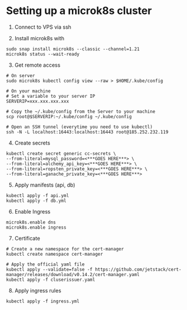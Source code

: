 # Setting up a microk8s cluster

1. Connect to VPS via ssh 

2. Install microk8s with
```
sudo snap install microk8s --classic --channel=1.21
microk8s status --wait-ready
```

3. Get remote access
```
# On server
sudo microk8s kubectl config view --raw > $HOME/.kube/config

# On your machine
# Set a variable to your server IP
SERVERIP=xxx.xxx.xxx.xxx

# Copy the ~/.kube/config from the Server to your machine
scp root@$SERVERIP:~/.kube/config ~/.kube/config

# Open an SSH tunnel (everytime you need to use kubectl)
ssh -N -L localhost:16443:localhost:16443 root@185.252.232.119
```

4. Create secrets
```
kubectl create secret generic cc-secrets \
--from-literal=mysql_password=<***GOES HERE***> \
--from-literal=alchemy_api_key=<***GOES HERE***> \
--from-literal=ropsten_private_key=<***GOES HERE***> \
--from-literal=ganache_private_key=<***GOES HERE***> 
```

5. Apply manifests (api, db)
```
kubectl apply -f api.yml
kubectl apply -f db.yml
```

6. Enable Ingress
```
microk8s.enable dns
microk8s.enable ingress
```

7. Certificate
```
# Create a new namespace for the cert-manager
kubectl create namespace cert-manager

# Apply the official yaml file
kubectl apply --validate=false -f https://github.com/jetstack/cert-manager/releases/download/v0.14.2/cert-manager.yaml
kubectl apply -f cluserissuer.yaml
```

8. Apply ingress rules
```
kubectl apply -f ingress.yml
```

